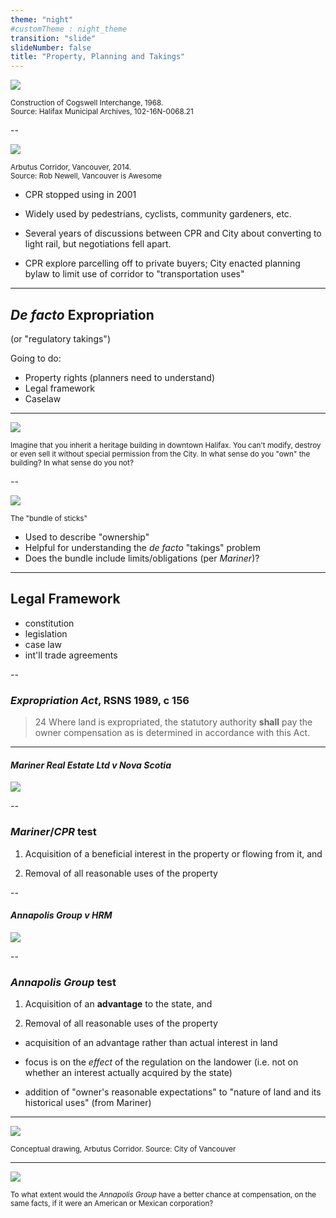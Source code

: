 ```yaml
---
theme: "night"
#customTheme : night_theme
transition: "slide"
slideNumber: false
title: "Property, Planning and Takings"
---
```


![](cogswell.jpg)

<small>Construction of Cogswell Interchange, 1968. <br/> Source: Halifax Municipal Archives, 102-16N-0068.21</small>

--

![](arbutus.jpeg)

<small>Arbutus Corridor, Vancouver, 2014. <br/> Source: Rob Newell, Vancouver is Awesome</small>

<aside class="notes">

- CPR stopped using in 2001

- Widely used by pedestrians, cyclists, community gardeners, etc.

- Several years of discussions between CPR and City about converting to light rail, but negotiations fell apart.

- CPR explore parcelling off to private buyers; City enacted planning bylaw to limit use of corridor to "transportation uses"

</aside>

---

## *De facto* Expropriation 

(or "regulatory takings")

<aside class="notes">

Going to do:

- Property rights (planners need to understand)
- Legal framework
- Caselaw 

</aside>

---

![](heritage.jpg)

<small>Imagine that you inherit a heritage building in downtown Halifax. You can't modify, destroy or even sell it without special permission from the City. In what sense do you "own" the building? In what sense do you not?</small>

--

![](sticks.jpg)

<small>The "bundle of sticks"</small>

<aside class="notes">

- Used to describe "ownership"
- Helpful for understanding the *de facto* "takings" problem
- Does the bundle include limits/obligations (per *Mariner*)?

</aside>

---

## Legal Framework <i class="fa fa-box"></i>

- constitution <i class="fa fa-check"></i>
- legislation <i class="fa fa-check"></i>
- case law <i class="fa fa-check"></i>
- int'll trade agreements <i class="fa fa-check"></i>

--

### <i class="fa fa-file"></i> *Expropriation Act*, RSNS 1989, c 156 

> 24 Where land is expropriated, the statutory authority **shall** pay the owner compensation as is determined in accordance with this Act.

---

#### *Mariner Real Estate Ltd v Nova Scotia*

![](hurtles.jpg)

--

### *Mariner*/*CPR* test <i class="fa fa-vial"></i>

1. Acquisition of a beneficial interest in the property or flowing from it, and 

2. Removal of all reasonable uses of the property

--

#### *Annapolis Group v HRM*

![](annapolis.jpeg)

--

### *Annapolis Group* test <i class="fa fa-vial"></i>

1. Acquisition of an **advantage** to the state, and 

2. Removal of all reasonable uses of the property

<aside class="notes">

- acquisition of an advantage rather than actual interest in land

- focus is on the *effect* of the regulation on the landower (i.e. not on whether an interest actually acquired by the state)

- addition of "owner's reasonable expectations" to "nature of land and its historical uses" (from Mariner)

</aside>

---

![](arbutus2.jpg)

<small>Conceptual drawing, Arbutus Corridor. Source: City of Vancouver</small>

---

![](cusma.jpg)

<small>To what extent would the *Annapolis Group* have a better chance at compensation, on the same facts, if it were an American or Mexican corporation? </small>